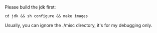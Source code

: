 Please build the jdk first:

`cd jdk && sh configure && make images`

Usually, you can ignore the ./misc directory, it's for my debugging only.
